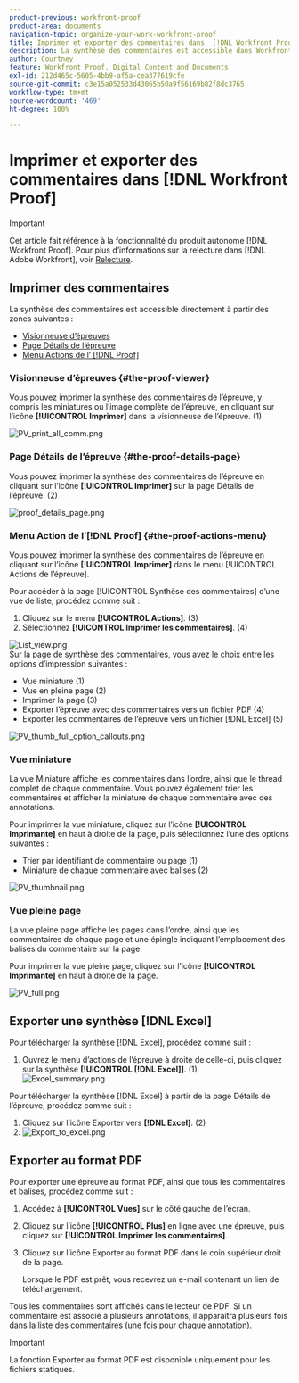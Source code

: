 ```yaml
---
product-previous: workfront-proof
product-area: documents
navigation-topic: organize-your-work-workfront-proof
title: Imprimer et exporter des commentaires dans  [!DNL Workfront Proof]
description: La synthèse des commentaires est accessible dans Workfront Proof.
author: Courtney
feature: Workfront Proof, Digital Content and Documents
exl-id: 212d465c-5605-4bb9-af5a-cea377619cfe
source-git-commit: c3e15a052533d43065b50a9f56169b82f8dc3765
workflow-type: tm+mt
source-wordcount: '469'
ht-degree: 100%

---
```


# Imprimer et exporter des commentaires dans [!DNL Workfront Proof]

>[!IMPORTANT]
>
>Cet article fait référence à la fonctionnalité du produit autonome [!DNL Workfront Proof]. Pour plus d’informations sur la relecture dans [!DNL Adobe Workfront], voir [Relecture](../../../review-and-approve-work/proofing/proofing.md).

## Imprimer des commentaires

La synthèse des commentaires est accessible directement à partir des zones suivantes :

* [Visionneuse d’épreuves](#the-proof-viewer)
* [Page Détails de l’épreuve](#the-proof-details-page)
* [Menu Actions de l’ [!DNL Proof] ](#the-proof-actions-menu)

### Visionneuse d’épreuves {#the-proof-viewer}

Vous pouvez imprimer la synthèse des commentaires de l’épreuve, y compris les miniatures ou l’image complète de l’épreuve, en cliquant sur l’icône **[!UICONTROL Imprimer]** dans la visionneuse de l’épreuve. (1)

![PV_print_all_comm.png](assets/pv-print-all-comm-350x158.png)

### Page Détails de l’épreuve {#the-proof-details-page}

Vous pouvez imprimer la synthèse des commentaires de l’épreuve en cliquant sur l’icône **[!UICONTROL Imprimer]** sur la page Détails de l’épreuve. (2)

![proof_details_page.png](assets/proof-details-page-350x231.png)

### Menu Action de l’[!DNL Proof] {#the-proof-actions-menu}

Vous pouvez imprimer la synthèse des commentaires de l’épreuve en cliquant sur l’icône **[!UICONTROL Imprimer]** dans le menu [!UICONTROL Actions de l’épreuve].

Pour accéder à la page [!UICONTROL Synthèse des commentaires] d’une vue de liste, procédez comme suit :

1. Cliquez sur le menu **[!UICONTROL Actions]**. (3)
1. Sélectionnez **[!UICONTROL Imprimer les commentaires]**. (4)

![List_view.png](assets/list-view-350x155.png)\
Sur la page de synthèse des commentaires, vous avez le choix entre les options d’impression suivantes :

* Vue miniature (1)
* Vue en pleine page (2)
* Imprimer la page (3)
* Exporter l’épreuve avec des commentaires vers un fichier PDF (4)
* Exporter les commentaires de l’épreuve vers un fichier [!DNL Excel] (5)

![PV_thumb_full_option_callouts.png](assets/pv-thumb-full-option-callouts-350x154.png)

### Vue miniature

La vue Miniature affiche les commentaires dans l’ordre, ainsi que le thread complet de chaque commentaire. Vous pouvez également trier les commentaires et afficher la miniature de chaque commentaire avec des annotations.

Pour imprimer la vue miniature, cliquez sur l’icône **[!UICONTROL Imprimante]** en haut à droite de la page, puis sélectionnez l’une des options suivantes :

* Trier par identifiant de commentaire ou page (1)
* Miniature de chaque commentaire avec balises (2)

![PV_thumbnail.png](assets/pv-thumbnail-350x290.png)

### Vue pleine page

La vue pleine page affiche les pages dans l’ordre, ainsi que les commentaires de chaque page et une épingle indiquant l’emplacement des balises du commentaire sur la page.

Pour imprimer la vue pleine page, cliquez sur l’icône **[!UICONTROL Imprimante]** en haut à droite de la page.

![PV_full.png](assets/pv-full-350x347.png)

## Exporter une synthèse [!DNL Excel]

Pour télécharger la synthèse [!DNL Excel], procédez comme suit :

1. Ouvrez le menu d’actions de l’épreuve à droite de celle-ci, puis cliquez sur la synthèse **[!UICONTROL [!DNL Excel]]**. (1)\
   ![Excel_summary.png](assets/excel-summary-350x450.png)

Pour télécharger la synthèse [!DNL Excel] à partir de la page Détails de l’épreuve, procédez comme suit :

1. Cliquez sur l’icône Exporter vers **[!DNL Excel]**. (2)
1. ![Export_to_excel.png](assets/export-to-excel-350x185.png)

## Exporter au format PDF

Pour exporter une épreuve au format PDF, ainsi que tous les commentaires et balises, procédez comme suit :

1. Accédez à **[!UICONTROL Vues]** sur le côté gauche de l’écran.
1. Cliquez sur l’icône **[!UICONTROL Plus]** en ligne avec une épreuve, puis cliquez sur **[!UICONTROL Imprimer les commentaires]**.

1. Cliquez sur l’icône Exporter au format PDF dans le coin supérieur droit de la page.

   Lorsque le PDF est prêt, vous recevrez un e-mail contenant un lien de téléchargement.

Tous les commentaires sont affichés dans le lecteur de PDF. Si un commentaire est associé à plusieurs annotations, il apparaîtra plusieurs fois dans la liste des commentaires (une fois pour chaque annotation).

>[!IMPORTANT]
>
>La fonction Exporter au format PDF est disponible uniquement pour les fichiers statiques.
